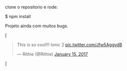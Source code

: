 clone o repositorio e rode: 

$ npm install 

Projeto ainda com muitos bugs.

[<blockquote class="twitter-tweet" data-lang="en"><p lang="en" dir="ltr">This is so cool!!! Ionic 2 <a href="https://t.co/Jfw5AggydB">pic.twitter.com/Jfw5AggydB</a></p>— Rithie (@Rithie) <a href="https://twitter.com/Rithie/status/820712593052549122">January 15, 2017</a></blockquote> <script async src="//platform.twitter.com/widgets.js" charset="utf-8"></script>]



